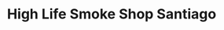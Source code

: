 ---
title: "High Life Smoke Shop Santiago"
url: /santiago-de-los-caballeros/high-life-smoke-shop-santiago/
shop: Tabak
---